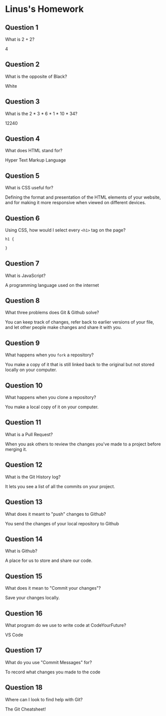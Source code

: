 # Linus's Homework

## Question 1

What is 2 + 2?

4

## Question 2

What is the opposite of Black?

White

## Question 3

What is the  2 * 3 * 6 * 1 * 10 * 34?

12240

## Question 4 

What does HTML stand for?

Hyper Text Markup Language

## Question 5

What is CSS useful for?

Defining the format and presentation of the HTML elements of your website, and for making it more responsive when viewed on different devices. 

## Question 6

Using CSS, how would I select every `<h1>` tag on the page?

```css
h1 {

}
```

## Question 7

What is JavaScript?

A programming language used on the internet

## Question 8

What three problems does Git & Github solve?

You can keep track of changes, refer back to earlier versions of your file, and let other people make changes and share it with you. 

## Question 9

What happens when you `fork` a repository?

You make a copy of it that is still linked back to the original but not stored locally on your computer.

## Question 10 

What happens when you clone a repository?

You make a local copy of it on your computer.

## Question 11

What is a Pull Request?

When you ask others to review the changes you've made to a project before merging it.

## Question 12

What is the Git History log?

It lets you see a list of all the commits on your project.

## Question 13

What does it meant to "push" changes to Github?

You send the changes of your local repository to Github

## Question 14

What is Github?

A place for us to store and share our code.

## Question 15

What does it mean to "Commit your changes"?

Save your changes locally.

## Question 16

What program do we use to write code at CodeYourFuture?

VS Code

## Question 17

What do you use "Commit Messages" for?

To record what changes you made to the code

## Question 18

Where can I look to find help with Git?

The Git Cheatsheet!
